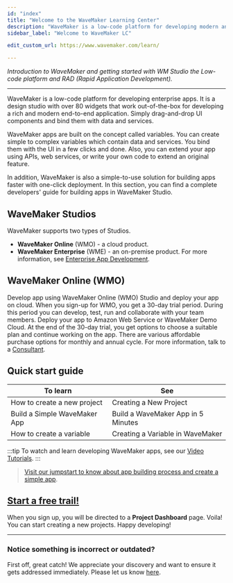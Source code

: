 ```yaml
---
id: "index"
title: "Welcome to the WaveMaker Learning Center"
description: "WaveMaker is a low-code platform for developing modern and rich end-to-end web and mobile apps."
sidebar_label: "Welcome to WaveMaker LC"

edit_custom_url: https://www.wavemaker.com/learn/

---
```

*Introduction to WaveMaker and getting started with WM Studio the Low-code platform and RAD (Rapid Application Development).*

---

WaveMaker is a low-code platform for developing enterprise apps. It is a design studio with over 80 widgets that work out-of-the-box for developing a rich and modern end-to-end application. Simply drag-and-drop UI components and bind them with data and services. 

WaveMaker apps are built on the concept called variables. You can create simple to complex variables which contain data and services. You bind them with the UI in a few clicks and done. Also, you can extend your app using APIs, web services, or write your own code to extend an original feature. 

In addition, WaveMaker is also a simple-to-use solution for building apps faster with one-click deployment. In this section, you can find a complete developers' guide for building apps in WaveMaker Studio.

## WaveMaker Studios
WaveMaker supports two types of Studios.  
- **WaveMaker Online** (WMO) - a cloud product. 
- **WaveMaker Enterprise** (WME) - an on-premise product. For more information, see [Enterprise App Development](https://www.wavemaker.com/enterprise-application-development-software/).

## WaveMaker Online (WMO)

Develop app using WaveMaker Online (WMO) Studio and deploy your app on cloud. When you sign-up for WMO, you get a 30-day trial period. During this period you can develop, test, run and collaborate with your team members. Deploy your app to Amazon Web Service or WaveMaker Demo Cloud. At the end of the 30-day trial, you get options to choose a suitable plan and continue working on the app. There are various affordable purchase options for monthly and annual cycle. For more information, talk to a [Consultant](https://www.wavemaker.com/talk-to-expert/).

## Quick start guide

|To learn | See |
|----|----|
|How to create a new project | Creating a New Project |
|Build a Simple WaveMaker App | Build a WaveMaker App in 5 Minutes |
|How to create a variable | Creating a Variable in WaveMaker|

:::tip 
To watch and learn developing WaveMaker apps, see our [Video Tutorials](tutorials.md).
:::

> [Visit our jumpstart to know about app building process and create a simple app](/learn/jump-start/jump-start-app-essentials/).

## [Start a free trail!](https://www.wavemaker.com/get-started/)
When you sign up, you will be directed to a **Project Dashboard** page. Voila! You can start creating a new projects. Happy developing! 

---
### Notice something is incorrect or outdated?
First off, great catch! We appreciate your discovery and want to ensure it gets addressed immediately. Please let us know [here](mailto:docs@wavemaker.com).